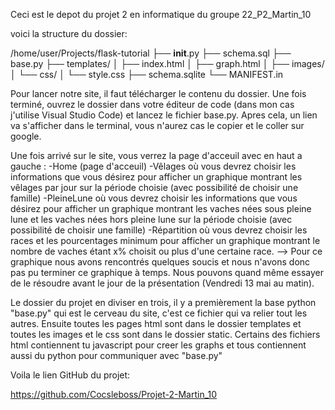 Ceci est le depot du projet 2 en informatique du groupe 22_P2_Martin_10

voici la structure du dossier:

/home/user/Projects/flask-tutorial
├── __init__.py
├── schema.sql
├── base.py
├── templates/
│   ├── index.html 
│   ├── graph.html
│   ├── images/
│   └── css/
│       └── style.css
├── schema.sqlite
└── MANIFEST.in


Pour lancer notre site, il faut télécharger le contenu du dossier. Une fois terminé, ouvrez le dossier dans votre éditeur de code (dans mon cas j'utilise Visual Studio Code) et lancez le fichier base.py. Apres cela, un lien va s'afficher dans le terminal, vous n'aurez cas le copier et le coller sur google.

Une fois arrivé sur le site, vous verrez la page d'acceuil avec en haut a gauche :
-Home (page d'acceuil)
-Vêlages où vous devrez choisir les informations que vous désirez pour afficher un graphique montrant les vêlages par jour sur la période choisie (avec possibilité de choisir une famille)
-PleineLune où vous devrez choisir les informations que vous désirez pour afficher un graphique montrant les vaches nées sous pleine lune et les vaches nées hors pleine lune sur la période choisie (avec possibilité de choisir une famille)
-Répartition où vous devrez choisir les races et les pourcentages minimum pour afficher un graphique montrant le nombre de vaches étant x% choisit ou plus d'une certaine race. --> Pour ce graphique nous avons rencontrés quelques soucis et nous n'avons donc pas pu terminer ce graphique à temps. Nous pouvons quand même essayer de le résoudre avant le jour de la présentation (Vendredi 13 mai au matin).


Le dossier du projet en diviser en trois, il y a premièrement la base python "base.py" qui est le cerveau du site, c'est ce fichier qui va relier tout les autres.
Ensuite toutes les pages html sont dans le dossier templates et toutes les images et le css sont dans le dossier static. Certains des fichiers html contiennent tu javascript pour creer les graphs et tous contiennent aussi du python pour communiquer avec "base.py" 

Voila le lien GitHub du projet:

https://github.com/Cocsleboss/Projet-2-Martin_10
